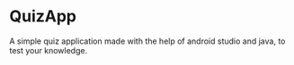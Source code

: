 # QuizApp
A simple quiz application made with the help of android studio and java, to test your knowledge.
